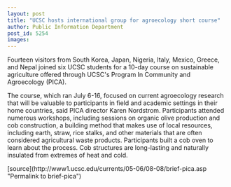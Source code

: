 ```yaml
---
layout: post
title: "UCSC hosts international group for agroecology short course"
author: Public Information Department
post_id: 5254
images:
---
```


<a name="content" id="content"></a>
<p>
  Fourteen visitors from South Korea, Japan, Nigeria, Italy, Mexico, Greece, and Nepal joined six UCSC students for a 10-day course on sustainable agriculture offered through UCSC's Program In Community and Agroecology (PICA).
</p>
<p>
  The course, which ran July 6-16, focused on current agroecology research that will be valuable to participants in field and academic settings in their home countries, said PICA director Karen Nordstrom. Participants attended numerous workshops, including sessions on organic olive production and cob construction, a building method that makes use of local resources, including earth, straw, rice stalks, and other materials that are often considered agricultural waste products. Participants built a cob oven to learn about the process. Cob structures are long-lasting and naturally insulated from extremes of heat and cold.
</p>
[source](http://www1.ucsc.edu/currents/05-06/08-08/brief-pica.asp "Permalink to brief-pica")
